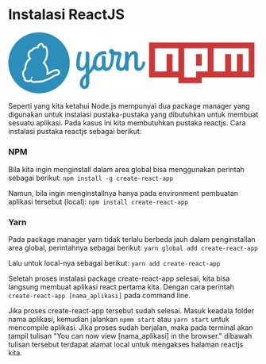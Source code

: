 # Instalasi ReactJS
![Header](./yarn-npm-explanation.jpeg)


Seperti yang kita ketahui Node.js mempunyai dua package manager yang digunakan untuk instalasi pustaka-pustaka
yang dibutuhkan untuk membuat sesuatu aplikasi. Pada kasus ini kita membutuhkan pustaka reactjs. Cara instalasi pustaka
reactjs sebagai berikut:

### NPM
Bila kita ingin menginstall dalam area global bisa menggunakan perintah sebagai berikut:
`npm install -g create-react-app`

Namun, bila ingin menginstallnya hanya pada environment pembuatan aplikasi tersebut (local):
`npm install create-react-app`

### Yarn
Pada package manager yarn tidak terlalu berbeda jauh dalam penginstallan area global, perintahnya sebagai berikut:
`yarn global add create-react-app`

Lalu untuk local-nya sebagai berikut:
`yarn add create-react-app`

Seletah proses instalasi package create-react-app selesai, kita bisa langsung membuat aplikasi react pertama kita.
Dengan cara perintah `create-react-app [nama_aplikasi]` pada command line.

Jika proses create-react-app tersebut sudah selesai. Masuk keadala folder nama aplikasi, kemudian jalankan
`npmm start` atau `yarn start` untuk mencompile aplikasi. Jika proses sudah berjalan, maka pada terminal
akan tampil tulisan "You can now view [nama_aplikasi] in the browser." dibawah tulisan tersebut terdapat
alamat local untuk mengakses halaman reactjs kita.
